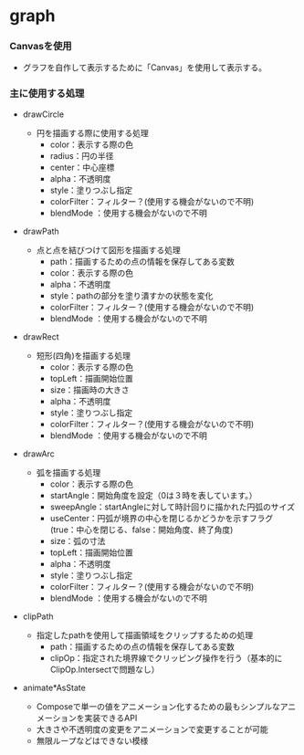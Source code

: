 # graph

### Canvasを使用
- グラフを自作して表示するために「Canvas」を使用して表示する。

### 主に使用する処理
- drawCircle
  - 円を描画する際に使用する処理
    - color：表示する際の色
    - radius：円の半径
    - center：中心座標
    - alpha：不透明度
    - style：塗りつぶし指定
    - colorFilter：フィルター？(使用する機会がないので不明)
    - blendMode ：使用する機会がないので不明

- drawPath
  - 点と点を結びつけて図形を描画する処理
    - path：描画するための点の情報を保存してある変数
    - color：表示する際の色
    - alpha：不透明度
    - style：pathの部分を塗り潰すかの状態を変化
    - colorFilter：フィルター？(使用する機会がないので不明)
    - blendMode ：使用する機会がないので不明


- drawRect
  - 短形(四角)を描画する処理
    - color：表示する際の色
    - topLeft：描画開始位置
    - size：描画時の大きさ
    - alpha：不透明度
    - style：塗りつぶし指定
    - colorFilter：フィルター？(使用する機会がないので不明)
    - blendMode ：使用する機会がないので不明

- drawArc
  - 弧を描画する処理
    - color：表示する際の色
    - startAngle：開始角度を設定（0は３時を表しています。）
    - sweepAngle：startAngleに対して時計回りに描かれた円弧のサイズ
    - useCenter：円弧が境界の中心を閉じるかどうかを示すフラグ(true：中心を閉じる、false：開始角度、終了角度)
    - size：弧の寸法
    - topLeft：描画開始位置
    - alpha：不透明度
    - style：塗りつぶし指定
    - colorFilter：フィルター？(使用する機会がないので不明)
    - blendMode ：使用する機会がないので不明


- clipPath
  - 指定したpathを使用して描画領域をクリップするための処理
    - path：描画するための点の情報を保存してある変数
    - clipOp：指定された境界線でクリッピング操作を行う（基本的にClipOp.Intersectで問題なし）

- animate*AsState
  - Composeで単一の値をアニメーション化するための最もシンプルなアニメーションを実装できるAPI
  - 大きさや不透明度の変更をアニメーションで変更することが可能
  - 無限ループなどはできない模様